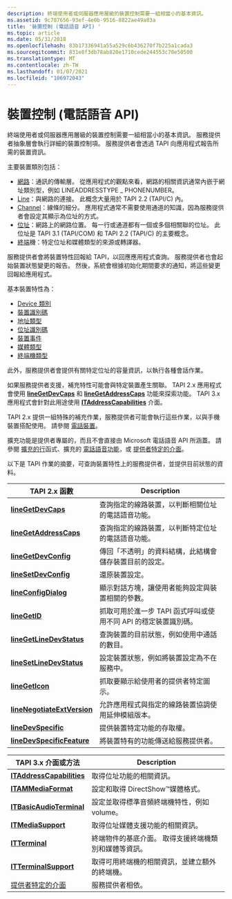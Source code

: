```yaml
---
description: 終端使用者或伺服器應用層級的裝置控制需要一組相當小的基本資訊。
ms.assetid: 9c787656-93ef-4e0b-9516-8822ae49a83a
title: '裝置控制 (電話語音 API) '
ms.topic: article
ms.date: 05/31/2018
ms.openlocfilehash: 83b17336941a55a529c6b436270f7b225a1cada3
ms.sourcegitcommit: 831e8f3db78ab820e1710cede244553c70e50500
ms.translationtype: MT
ms.contentlocale: zh-TW
ms.lasthandoff: 01/07/2021
ms.locfileid: "106972043"
---
```

# <a name="device-control-telephony-api"></a>裝置控制 (電話語音 API) 

終端使用者或伺服器應用層級的裝置控制需要一組相當小的基本資訊。 服務提供者抽象層會執行詳細的裝置控制項。 服務提供者會透過 TAPI 向應用程式報告所需的裝置資訊。

主要裝置類別包括：

-   [網路](network-ovr.md)：通訊的傳輸層。 從應用程式的觀點來看，網路的相關資訊通常內嵌于網址類別型，例如 LINEADDRESSTYPE \_ PHONENUMBER。
-   [Line](line-ovr.md)：與網路的連接。 此概念大量用於 TAPI 2.2 (TAPI/C) 內。
-   [Channel](channel-ovr.md)：線條的細分。 應用程式通常不需要使用通道的知識，因為服務提供者會設定其顯示為位址的方式。
-   [位址](address-ovr.md)：網路上的網路位置。 每一行或通道都有一個或多個相關聯的位址。 此位址是 TAPI 3.1 (TAPI/COM) 和 TAPI 2.2 (TAPI/C) 的主要概念。
-   [終端](terminal-ovr.md)機：特定位址和媒體類型的來源或轉譯器。

服務提供者會將裝置特性回報給 TAPI，以回應應用程式查詢。 服務提供者也會起始裝置狀態變更的報告。 然後，系統會根據初始化期間要求的通知，將這些變更回報給應用程式。

基本裝置特性為：

-   [Device 類別](device-class-ovr.md)
-   [裝置識別碼](device-identifier-ovr.md)
-   [地址類型](address-type-ovr.md)
-   [位址識別碼](address-identifier-ovr.md)
-   [裝置事件](device-events-ovr.md)
-   [媒體類型](media-type-ovr.md)
-   [終端機類型](terminal-type-ovr.md)

此外，服務提供者會提供有關特定位址的容量資訊，以執行各種會話作業。

如果服務提供者支援，補充特性可能會與特定裝置產生關聯。 TAPI 2.x 應用程式會使用 [**lineGetDevCaps**](/windows/win32/api/tapi/nf-tapi-linegetdevcaps) 和 [**lineGetAddressCaps**](/windows/win32/api/tapi/nf-tapi-linegetaddresscaps) 功能來探索功能。 TAPI 3.x 應用程式會針對此用途使用 [**ITAddressCapabilities**](/windows/desktop/api/tapi3if/nn-tapi3if-itaddresscapabilities) 介面。

TAPI 2.x 提供一組特殊的補充作業，服務提供者可能會執行這些作業，以與手機裝置搭配使用。 請參閱 [電話裝置](./opening-and-closing-phone-devices.md)。

擴充功能是提供者專屬的，而且不會直接由 Microsoft 電話語音 API 所涵蓋。 請參閱 [擴充的行](./extended-line-functions.md)函式、擴充的 [電話語音功能](./extended-telephony-phone-functions.md)，或 [提供者特定的介面](provider-specific-interfaces.md)。

以下是 TAPI 作業的摘要，可查詢裝置特性上的服務提供者，並提供目前狀態的資料。



| TAPI 2.x 函數                                                  | Description                                                                                                    |
|---------------------------------------------------------------------|----------------------------------------------------------------------------------------------------------------|
| [**lineGetDevCaps**](/windows/win32/api/tapi/nf-tapi-linegetdevcaps)                   | 查詢指定的線路裝置，以判斷相關位址的電話語音功能。               |
| [**lineGetAddressCaps**](/windows/win32/api/tapi/nf-tapi-linegetaddresscaps)           | 查詢指定的線路裝置，以判斷特定位址的電話語音功能。                   |
| [**lineGetDevConfig**](/windows/win32/api/tapi/nf-tapi-linegetdevconfig)               | 傳回「不透明」的資料結構，此結構會儲存裝置目前的設定。                          |
| [**lineSetDevConfig**](/windows/win32/api/tapi/nf-tapi-linesetdevconfig)               | 還原裝置設定。                                                                                 |
| [**lineConfigDialog**](/windows/win32/api/tapi/nf-tapi-lineconfigdialog)               | 顯示對話方塊，讓使用者能夠設定與裝置相關的參數。                       |
| [**lineGetID**](/windows/win32/api/tapi/nf-tapi-linegetid)                             | 抓取可用於進一步 TAPI 函式呼叫或使用不同 API 的穩定裝置識別碼。 |
| [**lineGetLineDevStatus**](/windows/win32/api/tapi/nf-tapi-linegetlinedevstatus)       | 查詢裝置的目前狀態，例如使用中通話的數目。                                             |
| [**lineSetLineDevStatus**](/windows/win32/api/tapi/nf-tapi-linesetlinedevstatus)       | 設定裝置狀態，例如將裝置設定為不在服務中。                                                |
| [**lineGetIcon**](/windows/win32/api/tapi/nf-tapi-linegeticon)                         | 抓取要顯示給使用者的提供者特定圖示。                                                      |
| [**lineNegotiateExtVersion**](/windows/win32/api/tapi/nf-tapi-linenegotiateextversion) | 允許應用程式與指定的線路裝置協調使用延伸模組版本。                 |
| [**lineDevSpecific**](/windows/win32/api/tapi/nf-tapi-linedevspecific)                 | 提供裝置特定功能的存取權。                                                                      |
| [**lineDevSpecificFeature**](/windows/win32/api/tapi/nf-tapi-linedevspecificfeature)   | 將裝置特有的功能傳送給服務提供者。                                                        |



 



| TAPI 3.x 介面或方法                                   | Description                                                                                             |
|------------------------------------------------------------------|---------------------------------------------------------------------------------------------------------|
| [**ITAddressCapabilities**](/windows/desktop/api/tapi3if/nn-tapi3if-itaddresscapabilities)           | 取得位址功能的相關資訊。                                                  |
| [**ITAMMediaFormat**](/windows/win32/api/tapi3/nn-tapi3-itammediaformat)                       | 設定和取得 DirectShow™媒體格式。                                                                 |
| [**ITBasicAudioTerminal**](/windows/desktop/api/tapi3if/nn-tapi3if-itbasicaudioterminal)             | 設定並取得標準音頻終端機特性，例如 volume。                                  |
| [**ITMediaSupport**](/windows/desktop/api/tapi3if/nn-tapi3if-itmediasupport)                         | 取得位址媒體支援功能的相關資訊。                                    |
| [**ITTerminal**](/windows/win32/api/tapi3if/nn-tapi3if-itterminal)                                 | 終端物件的基底介面。 取得支援終端機類別和媒體等資訊。 |
| [**ITTerminalSupport**](/windows/win32/api/tapi3if/nn-tapi3if-itterminalsupport)                   | 取得可用終端機的相關資訊，並建立額外的終端機。                               |
| [提供者特定的介面](provider-specific-interfaces.md) | 服務提供者相依。                                                                             |



 

 

 
